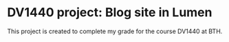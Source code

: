 # DV1440 project: Blog site in Lumen

This project is created to complete my grade for the course DV1440 at BTH.
